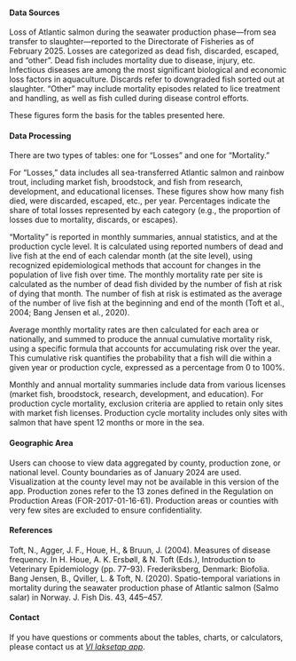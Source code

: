 #### Data Sources

Loss of Atlantic salmon during the seawater production phase—from sea transfer to slaughter—reported to the Directorate of Fisheries as of February 2025.
Losses are categorized as dead fish, discarded, escaped, and “other”.
Dead fish includes mortality due to disease, injury, etc. Infectious diseases are among the most significant biological and economic loss factors in aquaculture.
Discards refer to downgraded fish sorted out at slaughter.
“Other” may include mortality episodes related to lice treatment and handling, as well as fish culled during disease control efforts.

These figures form the basis for the tables presented here.

#### Data Processing

There are two types of tables: one for “Losses” and one for “Mortality.”

For “Losses,” data includes all sea-transferred Atlantic salmon and rainbow trout, including market fish, broodstock, and fish from research, development, and educational licenses.
These figures show how many fish died, were discarded, escaped, etc., per year.
Percentages indicate the share of total losses represented by each category (e.g., the proportion of losses due to mortality, discards, or escapes).

“Mortality” is reported in monthly summaries, annual statistics, and at the production cycle level.
It is calculated using reported numbers of dead and live fish at the end of each calendar month (at the site level), using recognized epidemiological methods that account for changes in the population of live fish over time.
The monthly mortality rate per site is calculated as the number of dead fish divided by the number of fish at risk of dying that month.
The number of fish at risk is estimated as the average of the number of live fish at the beginning and end of the month
(Toft et al., 2004; Bang Jensen et al., 2020).

Average monthly mortality rates are then calculated for each area or nationally, and summed to produce the annual cumulative mortality risk, using a specific formula that accounts for accumulating risk over the year.
This cumulative risk quantifies the probability that a fish will die within a given year or production cycle, expressed as a percentage from 0 to 100%.

Monthly and annual mortality summaries include data from various licenses (market fish, broodstock, research, development, and education).
For production cycle mortality, exclusion criteria are applied to retain only sites with market fish licenses.
Production cycle mortality includes only sites with salmon that have spent 12 months or more in the sea.

#### Geographic Area

Users can choose to view data aggregated by county, production zone, or national level.
County boundaries as of January 2024 are used.
Visualization at the county level may not be available in this version of the app.
Production zones refer to the 13 zones defined in the Regulation on Production Areas (FOR-2017-01-16-61).
Production areas or counties with very few sites are excluded to ensure confidentiality.

#### References

Toft, N., Agger, J. F., Houe, H., & Bruun, J. (2004). Measures of disease frequency. In H. Houe, A. K. Ersbøll, & N. Toft (Eds.), Introduction to Veterinary Epidemiology (pp. 77–93). Frederiksberg, Denmark: Biofolia.
Bang Jensen, B., Qviller, L. & Toft, N. (2020). Spatio-temporal variations in mortality during the seawater production phase of Atlantic salmon (Salmo salar) in Norway. J. Fish Dis. 43, 445–457.

#### Contact

If you have questions or comments about the tables, charts, or calculators, please contact us at
*[VI laksetap app](mailto:laksetap@vetinst.no)*.
